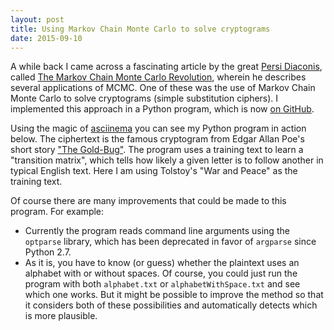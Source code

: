 ```yaml
---
layout: post
title: Using Markov Chain Monte Carlo to solve cryptograms
date: 2015-09-10
---
```


A while back I came across a fascinating article by the great [Persi Diaconis](https://en.wikipedia.org/wiki/Persi_Diaconis), called [The Markov Chain Monte Carlo Revolution](http://math.uchicago.edu/~shmuel/Network-course-readings/MCMCRev.pdf), wherein he describes several applications of MCMC. One of these was the use of Markov Chain Monte Carlo to solve cryptograms (simple substitution ciphers). I implemented this approach in a Python program, which is now [on GitHub](https://github.com/gputzel/decode).

Using the magic of [asciinema](https://asciinema.org) you can see my Python program in action below. The ciphertext is the famous cryptogram from Edgar Allan Poe's short story ["The Gold-Bug"](https://en.wikipedia.org/wiki/The_Gold-Bug). The program uses a training text to learn a "transition matrix", which tells how likely a given letter is to follow another in typical English text. Here I am using Tolstoy's "War and Peace" as the training text.

<script type="text/javascript" src="https://asciinema.org/a/YWG7r5NAG1QUYy4BpfYqIS83f.js" id="asciicast-YWG7r5NAG1QUYy4BpfYqIS83f" async></script>

Of course there are many improvements that could be made to this program. For example:

-   Currently the program reads command line arguments using the `optparse` library, which has been deprecated in favor of `argparse` since Python 2.7.
-   As it is, you have to know (or guess) whether the plaintext uses an alphabet with or without spaces. Of course, you could just run the program with both `alphabet.txt` or `alphabetWithSpace.txt` and see which one works. But it might be possible to improve the method so that it considers both of these possibilities and automatically detects which is more plausible.
